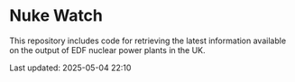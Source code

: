 # Nuke Watch

This repository includes code for retrieving the latest information available on the output of EDF nuclear power plants in the UK.

Last updated: 2025-05-04 22:10